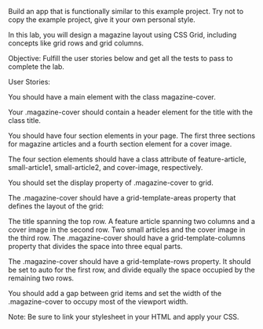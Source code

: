 Build an app that is functionally similar to this example project. Try not to copy the example project, give it your own personal style.

In this lab, you will design a magazine layout using CSS Grid, including concepts like grid rows and grid columns.

Objective: Fulfill the user stories below and get all the tests to pass to complete the lab.

User Stories:

You should have a main element with the class magazine-cover.

Your .magazine-cover should contain a header element for the title with the class title.

You should have four section elements in your page. The first three sections for magazine articles and a fourth section element for a cover image.

The four section elements should have a class attribute of feature-article, small-article1, small-article2, and cover-image, respectively.

You should set the display property of .magazine-cover to grid.

The .magazine-cover should have a grid-template-areas property that defines the layout of the grid:

The title spanning the top row.
A feature article spanning two columns and a cover image in the second row.
Two small articles and the cover image in the third row.
The .magazine-cover should have a grid-template-columns property that divides the space into three equal parts.

The .magazine-cover should have a grid-template-rows property. It should be set to auto for the first row, and divide equally the space occupied by the remaining two rows.

You should add a gap between grid items and set the width of the .magazine-cover to occupy most of the viewport width.

Note: Be sure to link your stylesheet in your HTML and apply your CSS.

